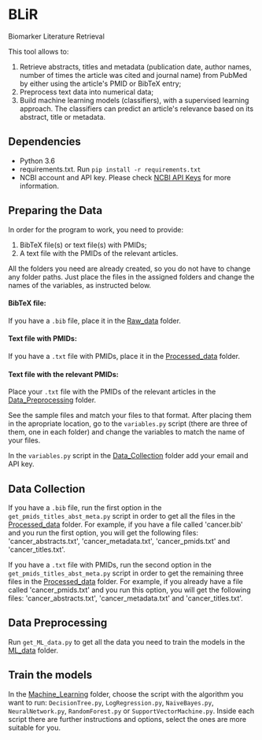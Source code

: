 # BLiR
Biomarker Literature Retrieval

This tool allows to:
1. Retrieve abstracts, titles and metadata (publication date, author names, number of times the article was cited and journal name) from PubMed by either using the article's PMID or BibTeX entry;
2. Preprocess text data into numerical data;
3. Build machine learning models (classifiers), with a supervised learning approach. The classifiers can predict an article's relevance based on its abstract, title or metadata.


## Dependencies
- Python 3.6
- requirements.txt. Run `pip install -r requirements.txt`
- NCBI account and API key. Please check [NCBI API Keys](https://ncbiinsights.ncbi.nlm.nih.gov/2017/11/02/new-api-keys-for-the-e-utilities/) for more information.

## Preparing the Data
In order for the program to work, you need to provide:
1. BibTeX file(s) or text file(s) with PMIDs;
2. A text file with the PMIDs of the relevant articles.

All the folders you need are already created, so you do not have to change any folder paths. Just place the files in the assigned folders and change the names of the variables, as instructed below.

#### BibTeX file:
If you have a `.bib` file, place it in the [Raw_data](Data_Collection/Raw_data) folder.

#### Text file with PMIDs:
If you have a `.txt` file with PMIDs, place it in the [Processed_data](Data_Collection/Processed_data) folder.

#### Text file with the relevant PMIDs:
Place your `.txt` file with the PMIDs of the relevant articles in the [Data_Preprocessing](Data_Preprocessing) folder.

See the sample files and match your files to that format. After placing them in the apropriate location, go to the `variables.py` script (there are three of them, one in each folder) and change the variables to match the name of your files.

In the `variables.py` script in the [Data_Collection](Data_Collection) folder add your email and API key.

## Data Collection
If you have a `.bib` file, run the first option in the `get_pmids_titles_abst_meta.py` script in order to get all the files in the [Processed_data](Data_Collection/Processed_data) folder. For example, if you have a file called 'cancer.bib' and you run the first option, you will get the following files: 'cancer_abstracts.txt', 'cancer_metadata.txt', 'cancer_pmids.txt' and 'cancer_titles.txt'.

If you have a `.txt` file with PMIDs, run the second option in the `get_pmids_titles_abst_meta.py` script in order to get the remaining three files in the [Processed_data](Data_Collection/Processed_data) folder. For example, if you already have a file called 'cancer_pmids.txt' and you run this option, you will get the following files: 'cancer_abstracts.txt', 'cancer_metadata.txt' and 'cancer_titles.txt'.

## Data Preprocessing
Run `get_ML_data.py` to get all the data you need to train the models in the [ML_data](Data_Preprocessing/ML_data) folder.

## Train the models
In the [Machine_Learning](Machine_Learning) folder, choose the script with the algorithm you want to run: `DecisionTree.py`, `LogRegression.py`, `NaiveBayes.py`, `NeuralNetwork.py`, `RandomForest.py` or `SupportVectorMachine.py`. Inside each script there are further instructions and options, select the ones are more suitable for you.
